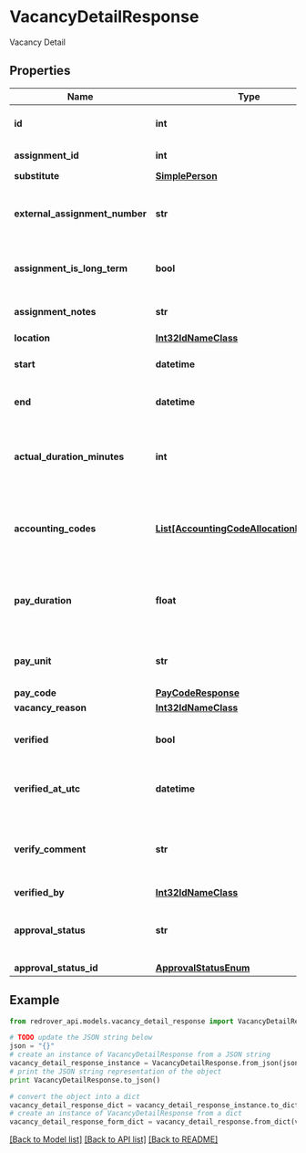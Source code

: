 # VacancyDetailResponse

Vacancy Detail

## Properties

Name | Type | Description | Notes
------------ | ------------- | ------------- | -------------
**id** | **int** | Id of the Vacancy Detail | [optional] 
**assignment_id** | **int** | Id of the Assignment | [optional] 
**substitute** | [**SimplePerson**](SimplePerson.md) |  | [optional] 
**external_assignment_number** | **str** | Assignment number to match another system | [optional] 
**assignment_is_long_term** | **bool** | Is this assignment considered long term? | [optional] 
**assignment_notes** | **str** | Notes about this assignment | [optional] 
**location** | [**Int32IdNameClass**](Int32IdNameClass.md) |  | [optional] 
**start** | **datetime** | When the Vacancy starts | [optional] 
**end** | **datetime** | When the Vacancy ends | [optional] 
**actual_duration_minutes** | **int** | How long the Vacancy Detail is scheduled (minutes) | [optional] 
**accounting_codes** | [**List[AccountingCodeAllocationResponse]**](AccountingCodeAllocationResponse.md) | The Accounting codes associated with the Vacancy | [optional] 
**pay_duration** | **float** | The Calculated Effective Duration (Days or Minutes) | [optional] 
**pay_unit** | **str** | The pay unit. (&#39;DAYS&#39;, &#39;MINUTES&#39;) | [optional] 
**pay_code** | [**PayCodeResponse**](PayCodeResponse.md) |  | [optional] 
**vacancy_reason** | [**Int32IdNameClass**](Int32IdNameClass.md) |  | [optional] 
**verified** | **bool** | If the Vacancy has been verified | [optional] 
**verified_at_utc** | **datetime** | When the Vacancy was verified | [optional] 
**verify_comment** | **str** | Comment made when the Vacancy was verified | [optional] 
**verified_by** | [**Int32IdNameClass**](Int32IdNameClass.md) |  | [optional] 
**approval_status** | **str** | The current approval status of the vacancy | [optional] 
**approval_status_id** | [**ApprovalStatusEnum**](ApprovalStatusEnum.md) |  | [optional] 

## Example

```python
from redrover_api.models.vacancy_detail_response import VacancyDetailResponse

# TODO update the JSON string below
json = "{}"
# create an instance of VacancyDetailResponse from a JSON string
vacancy_detail_response_instance = VacancyDetailResponse.from_json(json)
# print the JSON string representation of the object
print VacancyDetailResponse.to_json()

# convert the object into a dict
vacancy_detail_response_dict = vacancy_detail_response_instance.to_dict()
# create an instance of VacancyDetailResponse from a dict
vacancy_detail_response_form_dict = vacancy_detail_response.from_dict(vacancy_detail_response_dict)
```
[[Back to Model list]](../README.md#documentation-for-models) [[Back to API list]](../README.md#documentation-for-api-endpoints) [[Back to README]](../README.md)


